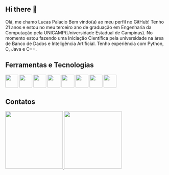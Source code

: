 ## Hi there 👋

Olá, me chamo Lucas Palacio
Bem vindo(a) ao meu perfil no GitHub!
Tenho 21 anos e estou no meu terceiro ano de graduação em Engenharia da Computação pela UNICAMP(Universidade Estadual de Campinas).
No momento estou fazendo uma Iniciação Científica pela universidade na área de Banco de Dados e Inteligência Artificial.
Tenho experiência com Python, C, Java e C++.
## Ferramentas e Tecnologias
<img loading="lazy" src="https://cdn.jsdelivr.net/gh/devicons/devicon/icons/git/git-original.svg" width="40" height="40"/>
<img loading="lazy" src="https://cdn.jsdelivr.net/gh/devicons/devicon@latest/icons/archlinux/archlinux-original.svg" width="40" height="40"/>
<img loading="lazy" src="https://cdn.jsdelivr.net/gh/devicons/devicon@latest/icons/c/c-original.svg" width="40" height="40"/>
<img loading="lazy" src="https://cdn.jsdelivr.net/gh/devicons/devicon@latest/icons/cplusplus/cplusplus-original.svg" width="40" height="40"/>
<img loading="lazy" src="https://cdn.jsdelivr.net/gh/devicons/devicon@latest/icons/firefox/firefox-original.svg" width="40" height="40"/>
<img loading="lazy" src="https://cdn.jsdelivr.net/gh/devicons/devicon@latest/icons/git/git-original.svg" width="40" height="40"/>
<img loading="lazy" src="https://cdn.jsdelivr.net/gh/devicons/devicon@latest/icons/github/github-original.svg" width="40" height="40"/>
<img loading="lazy" src="https://cdn.jsdelivr.net/gh/devicons/devicon@latest/icons/java/java-original.svg" width="40" height="40"/>

## Contatos


<div>
<a href="https://github.com/Palaciolol">
<img loading="lazy" height="180em" src="https://github-readme-stats.vercel.app/api/top-langs/?username=seu-usuário-aqui&layout=compact&langs_count=7&theme=dracula"/>
<img loading="lazy" height="180em" src="https://github-readme-stats.vercel.app/api?username=seu-usuário-aqui&show_icons=true&theme=dracula&include_all_commits=true&count_private=true"/>
</div>


          
          
          
          
          
          

<!--
**Palaciolol/Palaciolol** is a ✨ _special_ ✨ repository because its `README.md` (this file) appears on your GitHub profile.

Here are some ideas to get you started:

- 🔭 I’m currently working on ...
- 🌱 I’m currently learning ...
- 👯 I’m looking to collaborate on ...
- 🤔 I’m looking for help with ...
- 💬 Ask me about ...
- 📫 How to reach me: ...
- 😄 Pronouns: ...
- ⚡ Fun fact: ...
-->
